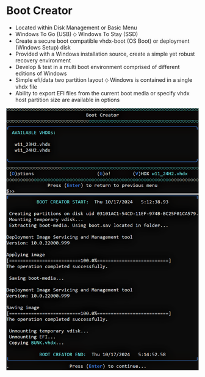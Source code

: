 # Boot Creator
- Located within Disk Management or Basic Menu
- Windows To Go (USB) ⬦ Windows To Stay (SSD)
- Create a secure boot compatible vhdx-boot (OS Boot) or deployment (Windows Setup) disk
- Provided with a Windows installation source, create a simple yet robust recovery environment
- Develop & test in a multi boot environment comprised of different editions of Windows
- Simple efi/data two partition layout ⬦ Windows is contained in a single vhdx file
- Ability to export EFI files from the current boot media or specify vhdx host partition size are available in options

![Alt text](https://raw.githubusercontent.com/joshuacline/documentation/main/windick/png/bootcreator.png "bootcreator")
![Alt text](https://raw.githubusercontent.com/joshuacline/documentation/main/windick/png/bootcreatorlog.png "bootcreatorlog")
